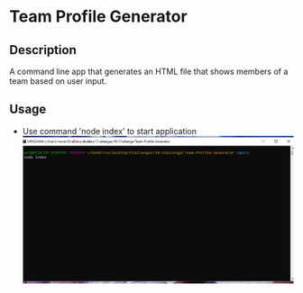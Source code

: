 # Team Profile Generator

## Description

A command line app that generates an HTML file that shows members of a team based on user input.

## Usage

* Use command 'node index' to start application
![step-1](.\assets\images\step-1.png)

